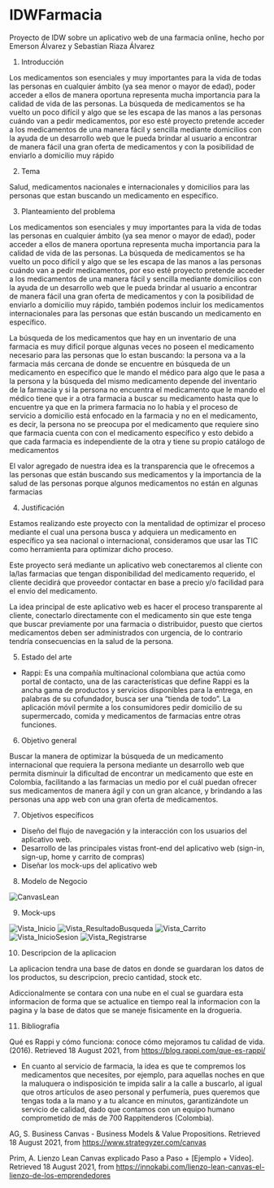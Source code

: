 # IDWFarmacia
Proyecto de IDW  sobre un aplicativo web de una farmacia online, hecho por Emerson Álvarez y Sebastian Riaza Álvarez

1. Introducción

Los medicamentos son esenciales y muy importantes para la vida de todas las personas en cualquier ámbito (ya sea menor o mayor de edad), poder acceder a ellos de manera oportuna representa mucha importancia para la calidad de vida de las personas. La búsqueda de medicamentos se ha vuelto un poco difícil y algo que se les escapa de las manos a las personas cuándo van a pedir medicamentos, por eso esté proyecto pretende acceder a los medicamentos de una manera fácil y sencilla mediante domicilios con la ayuda de un desarrollo web que le pueda brindar al usuario a encontrar de manera fácil una gran oferta de medicamentos y con la posibilidad de enviarlo a domicilio muy rápido

2. Tema

Salud, medicamentos nacionales e internacionales y domicilios para las personas que estan buscando un medicamento en específico.

3. Planteamiento del problema

Los medicamentos son esenciales y muy importantes para la vida de todas las personas en cualquier ámbito (ya sea menor o mayor de edad), poder acceder a ellos de manera oportuna representa mucha importancia para la calidad de vida de las personas. La búsqueda de medicamentos se ha vuelto un poco difícil y algo que se les escapa de las manos a las personas cuándo van a pedir medicamentos, por eso esté proyecto pretende acceder a los medicamentos de una manera fácil y sencilla mediante domicilios con la ayuda de un desarrollo web que le pueda brindar al usuario a encontrar de manera fácil una gran oferta de medicamentos y con la posibilidad de enviarlo a domicilio muy rápido, también podemos incluir los medicamentos internacionales para las personas que están buscando un medicamento en específico.

La búsqueda de los medicamentos que hay en un inventario de una farmacia es muy difícil porque algunas veces no poseen el medicamento necesario para las personas que lo estan buscando: la persona va a la farmacia más cercana de donde se encuentre en búsqueda de un medicamento en específico que le mando el médico para algo que le pasa a la persona y la búsqueda del mismo medicamento depende del inventario de la farmacia y si la persona no encuentra el medicamento que le mando el médico tiene que ir a otra farmacia a buscar su medicamento hasta que lo encuentre ya que en la primera farmacia no lo había y el proceso de servicio a domicilio está enfocado en la farmacia y no en el medicamento, es decir, la persona no se preocupa por el medicamento que requiere sino que farmacia cuenta con con el medicamento específico y esto debido a que cada farmacia es independiente de la otra y tiene su propio catálogo de medicamentos

El valor agregado de nuestra idea es la transparencia que le ofrecemos a las personas que están buscando sus medicamentos y la importancia de la salud de las personas porque algunos medicamentos no están en algunas farmacias

4. Justificación

Estamos realizando este proyecto con la mentalidad de optimizar el proceso mediante el cual una persona busca y adquiera un medicamento en específico ya sea nacional o internacional, consideramos que usar las TIC como herramienta para optimizar dicho proceso.

Este proyecto será mediante un aplicativo web conectaremos al cliente con la/las farmacias que tengan disponibilidad del medicamento requerido, el cliente decidirá que proveedor contactar en base a precio y/o facilidad para el envío del medicamento.

La idea principal de este aplicativo web es hacer el proceso transparente al cliente, conectarlo directamente con el medicamento sin que este tenga que buscar previamente por una farmacia o distribuidor, puesto que ciertos medicamentos deben ser administrados con urgencia, de lo contrario tendría consecuencias en la salud de la persona.

5. Estado del arte

- Rappi: Es una compañía multinacional colombiana que actúa como portal de contacto, una de las características que define Rappi es la ancha gama de productos y servicios disponibles para la entrega, en palabras de su cofundador, busca ser una “tienda de todo”. La aplicación móvil permite a los consumidores pedir domicilio de su supermercado, comida y medicamentos de farmacias entre otras funciones.

6. Objetivo general

Buscar la manera de optimizar la búsqueda de un medicamento internacional que requiera la persona mediante un desarrollo web que permita disminuir la dificultad de encontrar un medicamento que este en Colombia, facilitando a las farmacias un medio por el cuál puedan ofrecer sus medicamentos de manera ágil y con un gran alcance, y brindando a las personas una app web con una gran oferta de medicamentos.

7. Objetivos específicos

- Diseño del flujo de navegación y la interacción con los usuarios del aplicativo web.
- Desarrollo de las principales vistas front-end del aplicativo web (sign-in, sign-up, home y carrito de compras)
- Diseñar los mock-ups del aplicativo web

8. Modelo de Negocio

![CanvasLean](https://user-images.githubusercontent.com/87957492/129834187-6d798243-fda5-4033-9ff3-67d1197ec1bf.PNG)



9. Mock-ups

![Vista_Inicio](https://user-images.githubusercontent.com/87957492/129115511-b9de05d3-47f6-423b-a0cb-18aed32ac196.JPG)
![Vista_ResultadoBusqueda](https://user-images.githubusercontent.com/87957492/129115519-3600cca9-4a07-4766-991d-df27a8d60d26.JPG)
![Vista_Carrito](https://user-images.githubusercontent.com/87957492/129115523-a1090b11-f597-4cb0-b96b-20fdee28714b.JPG)
![Vista_InicioSesion](https://user-images.githubusercontent.com/87957492/129115533-dc4b71bc-2b9e-449b-bc26-6fecb8326eab.JPG)
![Vista_Registrarse](https://user-images.githubusercontent.com/87957492/129115535-a8211acd-40f6-4809-afc7-b1b0fb755bc5.JPG)

10. Descripcion de la aplicacion 

La aplicacion tendra una base de datos en donde se guardaran los datos de los productos, su descripcion, precio cantidad, stock etc.

Adiccionalmente se contara con una nube en el cual se guardara esta informacion de forma que se actualice en tiempo real la informacion con la pagina y la base de datos que se maneje fisicamente en la drogueria.


11. Bibliografía

Qué es Rappi y cómo funciona: conoce cómo mejoramos tu calidad de vida. (2016). Retrieved 18 August 2021, from https://blog.rappi.com/que-es-rappi/ 

- En cuanto al servicio de farmacia, la idea es que te compremos los medicamentos que necesites, por ejemplo, para aquellas noches en que la maluquera o indisposición te impida salir a la calle a buscarlo, al igual que otros artículos de aseo personal y perfumería, pues queremos que tengas toda a la mano y a tu alcance en minutos, garantizándote un servicio de calidad, dado que contamos con un equipo humano comprometido de más de 700 Rappitenderos (Colombia).

AG, S. Business Canvas - Business Models & Value Propositions. Retrieved 18 August 2021, from https://www.strategyzer.com/canvas

Prim, A. Lienzo Lean Canvas explicado Paso a Paso + [Ejemplo + Vídeo]. Retrieved 18 August 2021, from https://innokabi.com/lienzo-lean-canvas-el-lienzo-de-los-emprendedores

